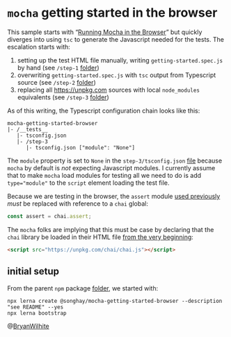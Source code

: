 # `mocha` getting started in the browser

This sample starts with “[Running Mocha in the Browser](https://mochajs.org/#running-mocha-in-the-browser)” but quickly diverges into using `tsc` to generate the Javascript needed for the tests. The escalation starts with:

1) setting up the test HTML file manually, writing `getting-started.spec.js` by hand (see `/step-1` [folder](./__tests__/step-1))
2) overwriting `getting-started.spec.js` with `tsc` output from Typescript source (see `/step-2` [folder](./__tests__/step-2))
3) replacing all <https://unpkg.com> sources with local `node_modules` equivalents (see `/step-3` [folder](./__tests__/step-3))

As of this writing, the Typescript configuration chain looks like this:

```console
mocha-getting-started-browser
|- /__tests__
   |- tsconfig.json
   |- /step-3
      |- tsconfig.json ["module": "None"]
```

The `module` property is set to `None` in the `step-3/tsconfig.json` [file](./__tests__/step-3/tsconfig.json) because `mocha` by default is _not_ expecting Javascript modules. I currently assume that to make `mocha` load modules for testing all we need to do is add `type="module"` to the `script` element loading the test file.

Because we are testing in the browser, the `assert` module [used previously](https://github.com/BryanWilhite/nodejs/blob/b2cebb3227a6bf4d00306af21e65780bc1162239/mocha-and-typescript/packages/mocha-getting-started/__tests__/src/getting-started.spec.ts#L1) _must_ be replaced with reference to a `chai` global:

```typescript
const assert = chai.assert;
```

The `mocha` folks are implying that this must be case by declaring that the `chai` library be loaded in their HTML file [from the very beginning](https://github.com/BryanWilhite/nodejs/blob/1ed2b19f7c60bc59f354162fa1690ac4b20a3e45/mocha-and-typescript/packages/mocha-getting-started-browser/__tests__/step-1/index.html#L12):

```html
<script src="https://unpkg.com/chai/chai.js"></script>
```

## initial setup

From the parent `npm` package [folder](../../../mocha-and-typescript), we started with:

```console
npx lerna create @songhay/mocha-getting-started-browser --description "see README" --yes
npx lerna bootstrap
```

@[BryanWilhite](https://twitter.com/BryanWilhite)
